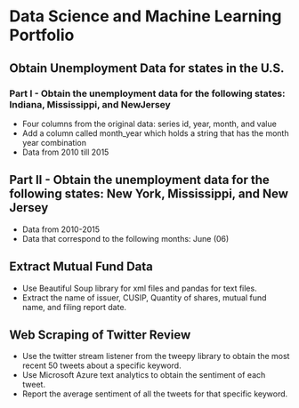 # Data Science and Machine Learning Portfolio

## Obtain Unemployment Data for states in the U.S.
### Part I - Obtain the unemployment data for the following states: Indiana, Mississippi, and NewJersey 
- Four columns from the original data: series id, year, month, and value  
- Add a column called month_year which holds a string that has the month year combination 
- Data from 2010 till 2015

## Part II - Obtain the unemployment data for the following states: New York, Mississippi, and New Jersey
- Data from 2010-2015
- Data that correspond to the following months: June (06)


## Extract Mutual Fund Data
- Use  Beautiful Soup library for xml files and pandas for text files. 
- Extract the name of issuer, CUSIP, Quantity of shares,  mutual fund name, and filing report date.


## Web Scraping of Twitter Review
- Use the twitter stream listener from the tweepy library to obtain the most recent 50 tweets about a specific keyword. 
- Use Microsoft Azure text analytics to obtain the sentiment of each tweet.  
- Report the average sentiment of all the tweets for that specific keyword.  
